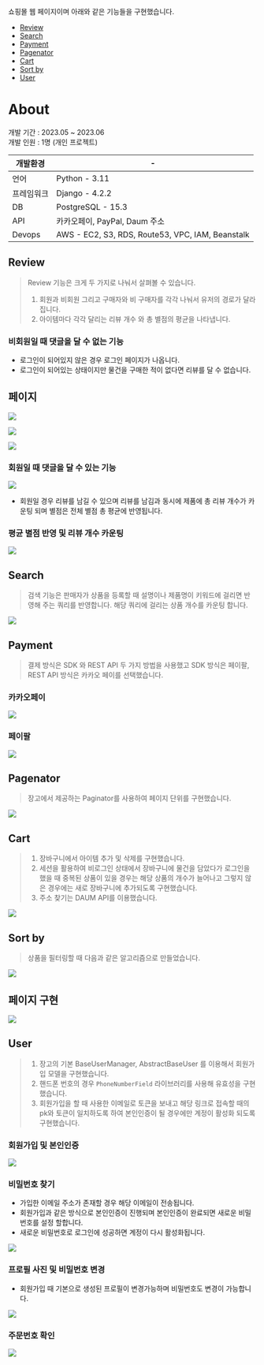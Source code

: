 쇼핑몰 웹 페이지이며 아래와 같은 기능들을 구현했습니다.

- [Review](#review)
- [Search](#search)
- [Payment](#payment)
- [Pagenator](#pagenator)
- [Cart](#cart)
- [Sort by](#sort-by)
- [User](#user)

# About

개발 기간 : 2023.05 ~ 2023.06   
개발 인원 : 1명 (개인 프로젝트)

| 개발환경   | -                |
| ---------- | ---------------- |
| 언어       | Python - 3.11      |
| 프레임워크 | Django - 4.2.2      |
| DB         | PostgreSQL - 15.3 |
| API        |       카카오페이, PayPal, Daum 주소           |
| Devops           |    AWS - EC2, S3, RDS, Route53, VPC, IAM, Beanstalk               |

## Review

> Review 기능은 크게 두 가지로 나눠서 살펴볼 수 있습니다.
> 	1. 회원과 비회원 그리고 구매자와 비 구매자를 각각 나눠서 유저의 경로가 달라집니다.
> 	2. 아이템마다 각각 달리는 리뷰 개수 와 총 별점의 평균을 나타냅니다.


### 비회원일 때 댓글을 달 수 없는 기능

- 로그인이 되어있지 않은 경우 로그인 페이지가 나옵니다.
- 로그인이 되어있는 상태이지만 물건을 구매한 적이 없다면 리뷰를 달 수 없습니다.

## 페이지

![](https://i.imgur.com/i1PEiZx.gif)

![](https://i.imgur.com/MIfz0Jx.gif)

![](https://i.imgur.com/MlAW39u.gif)


### 회원일 때 댓글을 달 수 있는 기능
![](https://i.imgur.com/oK37hjD.gif)
- 회원일 경우 리뷰를 남길 수 있으며 리뷰를 남김과 동시에 제품에 총 리뷰 개수가 카운팅 되며 별점은 전체 별점 총 평균에 반영됩니다.

### 평균 별점 반영 및 리뷰 개수 카운팅
![](https://i.imgur.com/bfLz6oI.gif)



## Search

> 검색 기능은 판매자가 상품을 등록할 때 설명이나 제품명이 키워드에 걸리면 반영해 주는 쿼리를 반영합니다.
> 해당 쿼리에 걸리는 상품 개수를 카운팅 합니다.

![](https://i.imgur.com/vNByR9X.gif)

## Payment
>  결제 방식은 SDK 와 REST API 두 가지 방법을 사용했고
>  SDK 방식은 페이팔, REST API 방식은 카카오 페이를 선택했습니다.

### 카카오페이 

![](https://i.imgur.com/Uvn04uA.gif)

### 페이팔 

![](https://i.imgur.com/bubUb5w.gif)


## Pagenator
> 장고에서 제공하는 Paginator를 사용하여 페이지 단위를 구현했습니다.  

![](https://i.imgur.com/52uAjlm.gif)

## Cart

> 1. 장바구니에서 아이템 추가 및 삭제를 구현했습니다.
> 2. 세션을 활용하여 비로그인 상태에서 장바구니에 물건을 담았다가 로그인을 했을 때 중복된 상품이 있을 경우는 해당 상품의 개수가 늘어나고 그렇지 않은 경우에는 새로 장바구니에 추가되도록 구현했습니다.
> 3. 주소 찾기는 DAUM API를 이용했습니다. 

![](https://i.imgur.com/KnIAk86.gif)

## Sort by

> 상품을 필터링할 때 다음과 같은 알고리즘으로 만들었습니다.

![](https://i.imgur.com/qdiJxze.png)

## 페이지 구현

![](https://i.imgur.com/s6p3mMl.gif)



## User

> 1. 장고의 기본 BaseUserManager, AbstractBaseUser 를 이용해서 회원가입 모델을 구현했습니다.
> 2. 핸드폰 번호의 경우 `PhoneNumberField` 라이브러리를 사용해 유효성을 구현했습니다.
> 3. 회원가입을 할 때 사용한 이메일로 토큰을 보내고 해당 링크로 접속할 때의 pk와 토큰이 일치하도록 하여 본인인증이 될 경우에만 계정이 활성화 되도록 구현했습니다.

### 회원가입 및 본인인증

![](https://i.imgur.com/9sD4UjO.gif)

### 비밀번호 찾기
- 가입한 이메일 주소가 존재할 경우 해당 이메일이 전송됩니다.
- 회원가입과 같은 방식으로 본인인증이 진행되며 본인인증이 완료되면 새로운 비밀번호를 설정 할합니다.
- 새로운 비밀번호로 로그인에 성공하면 계정이 다시 활성화됩니다.

![](https://i.imgur.com/CTAytbI.gif)

### 프로필 사진 및 비밀번호 변경

- 회원가입 때 기본으로 생성된 프로필이 변경가능하며 비밀번호도 변경이 가능합니다.

![](https://i.imgur.com/Pssv5z9.gif)

### 주문번호 확인

![](https://i.imgur.com/7tOYvOQ.gif)
